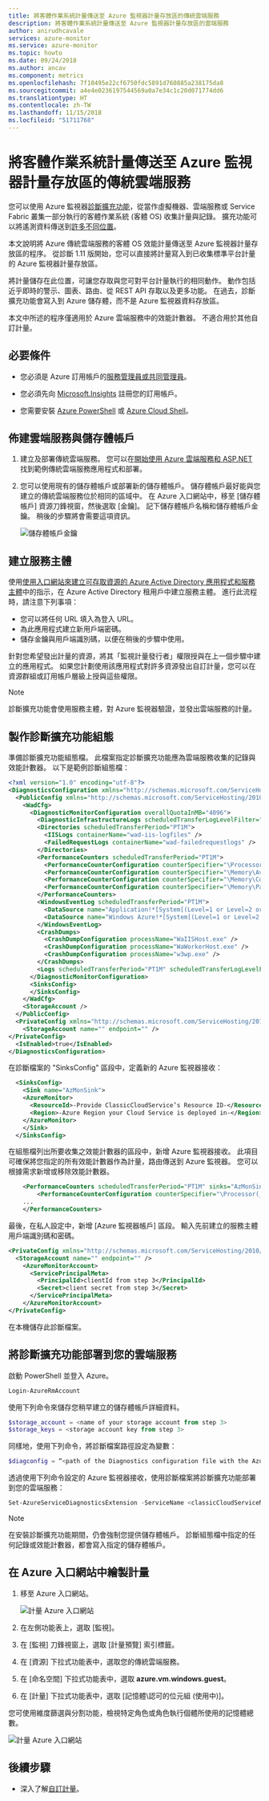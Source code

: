 ```yaml
---
title: 將客體作業系統計量傳送至 Azure 監視器計量存放區的傳統雲端服務
description: 將客體作業系統計量傳送至 Azure 監視器計量存放區的雲端服務
author: anirudhcavale
services: azure-monitor
ms.service: azure-monitor
ms.topic: howto
ms.date: 09/24/2018
ms.author: ancav
ms.component: metrics
ms.openlocfilehash: 7f10495e22cf6750fdc5891d760885a238175da8
ms.sourcegitcommit: a4e4e0236197544569a0a7e34c1c20d071774dd6
ms.translationtype: HT
ms.contentlocale: zh-TW
ms.lasthandoff: 11/15/2018
ms.locfileid: "51711768"
---
```

# <a name="send-guest-os-metrics-to-the-azure-monitor-metric-store-classic-cloud-services"></a>將客體作業系統計量傳送至 Azure 監視器計量存放區的傳統雲端服務 

您可以使用 Azure 監視器[診斷擴充功能](azure-diagnostics.md)，從當作虛擬機器、雲端服務或 Service Fabric 叢集一部分執行的客體作業系統 (客體 OS) 收集計量與記錄。 擴充功能可以將遙測資料傳送到[許多不同位置](https://docs.microsoft.com/azure/monitoring/monitoring-data-collection?toc=/azure/azure-monitor/toc.json)。

本文說明將 Azure 傳統雲端服務的客體 OS 效能計量傳送至 Azure 監視器計量存放區的程序。 從診斷 1.11 版開始，您可以直接將計量寫入到已收集標準平台計量的 Azure 監視器計量存放區。 

將計量儲存在此位置，可讓您存取與您可對平台計量執行的相同動作。 動作包括近乎即時的警示、圖表、路由、從 REST API 存取以及更多功能。  在過去，診斷擴充功能會寫入到 Azure 儲存體，而不是 Azure 監視器資料存放區。  

本文中所述的程序僅適用於 Azure 雲端服務中的效能計數器。 不適合用於其他自訂計量。 

## <a name="prerequisites"></a>必要條件

- 您必須是 Azure 訂用帳戶的[服務管理員或共同管理員](~/articles/billing/billing-add-change-azure-subscription-administrator.md)。 

- 您必須先向 [Microsoft.Insights](https://docs.microsoft.com/azure/azure-resource-manager/resource-manager-supported-services#portal) 註冊您的訂用帳戶。 

- 您需要安裝 [Azure PowerShell](https://docs.microsoft.com/powershell/azure/overview?view=azurermps-6.8.1) 或 [Azure Cloud Shell](https://docs.microsoft.com/azure/cloud-shell/overview)。

## <a name="provision-a-cloud-service-and-storage-account"></a>佈建雲端服務與儲存體帳戶 

1. 建立及部署傳統雲端服務。 您可以在[開始使用 Azure 雲端服務和 ASP.NET](../cloud-services/cloud-services-dotnet-get-started.md) 找到範例傳統雲端服務應用程式和部署。 

2. 您可以使用現有的儲存體帳戶或部署新的儲存體帳戶。 儲存體帳戶最好能與您建立的傳統雲端服務位於相同的區域中。 在 Azure 入口網站中，移至 [儲存體帳戶] 資源刀鋒視窗，然後選取 [金鑰]。 記下儲存體帳戶名稱和儲存體帳戶金鑰。 稍後的步驟將會需要這項資訊。

   ![儲存體帳戶金鑰](./media/metrics-store-custom-guestos-classic-cloud-service/storage-keys.png)

## <a name="create-a-service-principal"></a>建立服務主體 

使用[使用入口網站來建立可存取資源的 Azure Active Directory 應用程式和服務主體](https://docs.microsoft.com/azure/azure-resource-manager/resource-group-create-service-principal-portal)中的指示，在 Azure Active Directory 租用戶中建立服務主體。 進行此流程時，請注意下列事項： 

- 您可以將任何 URL 填入為登入 URL。  
- 為此應用程式建立新用戶端密碼。  
- 儲存金鑰與用戶端識別碼，以便在稍後的步驟中使用。  

針對您希望發出計量的資源，將其「監視計量發行者」權限授與在上一個步驟中建立的應用程式。 如果您計劃使用該應用程式對許多資源發出自訂計量，您可以在資源群組或訂用帳戶層級上授與這些權限。  

> [!NOTE]
> 診斷擴充功能會使用服務主體，對 Azure 監視器驗證，並發出雲端服務的計量。

## <a name="author-diagnostics-extension-configuration"></a>製作診斷擴充功能組態 

準備診斷擴充功能組態檔。 此檔案指定診斷擴充功能應為雲端服務收集的記錄與效能計數器。 以下是範例診斷組態檔：  

```XML
<?xml version="1.0" encoding="utf-8"?> 
<DiagnosticsConfiguration xmlns="http://schemas.microsoft.com/ServiceHosting/2010/10/DiagnosticsConfiguration"> 
  <PublicConfig xmlns="http://schemas.microsoft.com/ServiceHosting/2010/10/DiagnosticsConfiguration"> 
    <WadCfg> 
      <DiagnosticMonitorConfiguration overallQuotaInMB="4096"> 
        <DiagnosticInfrastructureLogs scheduledTransferLogLevelFilter="Error" /> 
        <Directories scheduledTransferPeriod="PT1M"> 
          <IISLogs containerName="wad-iis-logfiles" /> 
          <FailedRequestLogs containerName="wad-failedrequestlogs" /> 
        </Directories> 
        <PerformanceCounters scheduledTransferPeriod="PT1M"> 
          <PerformanceCounterConfiguration counterSpecifier="\Processor(_Total)\% Processor Time" sampleRate="PT15S" /> 
          <PerformanceCounterConfiguration counterSpecifier="\Memory\Available MBytes" sampleRate="PT15S" /> 
          <PerformanceCounterConfiguration counterSpecifier="\Memory\Committed Bytes" sampleRate="PT15S" /> 
          <PerformanceCounterConfiguration counterSpecifier="\Memory\Page Faults/sec" sampleRate="PT15S" /> 
        </PerformanceCounters> 
        <WindowsEventLog scheduledTransferPeriod="PT1M"> 
          <DataSource name="Application!*[System[(Level=1 or Level=2 or Level=3)]]" /> 
          <DataSource name="Windows Azure!*[System[(Level=1 or Level=2 or Level=3 or Level=4)]]" /> 
        </WindowsEventLog> 
        <CrashDumps> 
          <CrashDumpConfiguration processName="WaIISHost.exe" /> 
          <CrashDumpConfiguration processName="WaWorkerHost.exe" /> 
          <CrashDumpConfiguration processName="w3wp.exe" /> 
        </CrashDumps> 
        <Logs scheduledTransferPeriod="PT1M" scheduledTransferLogLevelFilter="Error" /> 
      </DiagnosticMonitorConfiguration> 
      <SinksConfig> 
      </SinksConfig> 
    </WadCfg> 
    <StorageAccount /> 
  </PublicConfig> 
  <PrivateConfig xmlns="http://schemas.microsoft.com/ServiceHosting/2010/10/DiagnosticsConfiguration"> 
    <StorageAccount name="" endpoint="" /> 
</PrivateConfig> 
  <IsEnabled>true</IsEnabled> 
</DiagnosticsConfiguration> 
```

在診斷檔案的 "SinksConfig" 區段中，定義新的 Azure 監視器接收： 

```XML
  <SinksConfig> 
    <Sink name="AzMonSink"> 
    <AzureMonitor> 
      <ResourceId>-Provide ClassicCloudService’s Resource ID-</ResourceId> 
      <Region>-Azure Region your Cloud Service is deployed in-</Region> 
    </AzureMonitor> 
    </Sink> 
  </SinksConfig> 
```

在組態檔列出所要收集之效能計數器的區段中，新增 Azure 監視器接收。 此項目可確保將您指定的所有效能計數器作為計量，路由傳送到 Azure 監視器。 您可以根據需求新增或移除效能計數器。 

```xml
    <PerformanceCounters scheduledTransferPeriod="PT1M" sinks="AzMonSink">
        <PerformanceCounterConfiguration counterSpecifier="\Processor(_Total)\% Processor Time" sampleRate="PT15S" />
    ...
    </PerformanceCounters>
```

最後，在私人設定中，新增 [Azure 監視器帳戶] 區段。 輸入先前建立的服務主體用戶端識別碼和密碼。 

```XML
<PrivateConfig xmlns="http://schemas.microsoft.com/ServiceHosting/2010/10/DiagnosticsConfiguration"> 
  <StorageAccount name="" endpoint="" /> 
    <AzureMonitorAccount> 
      <ServicePrincipalMeta> 
        <PrincipalId>clientId from step 3</PrincipalId> 
        <Secret>client secret from step 3</Secret> 
      </ServicePrincipalMeta> 
    </AzureMonitorAccount> 
</PrivateConfig> 
```

在本機儲存此診斷檔案。  

## <a name="deploy-the-diagnostics-extension-to-your-cloud-service"></a>將診斷擴充功能部署到您的雲端服務 

啟動 PowerShell 並登入 Azure。 

```PowerShell
Login-AzureRmAccount 
```

使用下列命令來儲存您稍早建立的儲存體帳戶詳細資料。 

```PowerShell
$storage_account = <name of your storage account from step 3> 
$storage_keys = <storage account key from step 3> 
```

同樣地，使用下列命令，將診斷檔案路徑設定為變數：

```PowerShell
$diagconfig = “<path of the Diagnostics configuration file with the Azure Monitor sink configured>” 
```

透過使用下列命令設定的 Azure 監視器接收，使用診斷檔案將診斷擴充功能部署到您的雲端服務：  

```PowerShell
Set-AzureServiceDiagnosticsExtension -ServiceName <classicCloudServiceName> -StorageAccountName $storage_account -StorageAccountKey $storage_keys -DiagnosticsConfigurationPath $diagconfig 
```

> [!NOTE] 
> 在安裝診斷擴充功能期間，仍會強制您提供儲存體帳戶。 診斷組態檔中指定的任何記錄或效能計數器，都會寫入指定的儲存體帳戶。  

## <a name="plot-metrics-in-the-azure-portal"></a>在 Azure 入口網站中繪製計量 

1. 移至 Azure 入口網站。 

   ![計量 Azure 入口網站](./media/metrics-store-custom-guestos-classic-cloud-service/navigate-metrics.png)

2. 在左側功能表上，選取 [監視]。

3. 在 [監視] 刀鋒視窗上，選取 [計量預覽] 索引標籤。

4. 在 [資源] 下拉式功能表中，選取您的傳統雲端服務。

5. 在 [命名空間] 下拉式功能表中，選取 **azure.vm.windows.guest**。 

6. 在 [計量] 下拉式功能表中，選取 [記憶體\認可的位元組 (使用中)]。 

您可使用維度篩選與分割功能，檢視特定角色或角色執行個體所使用的記憶體總數。 

 ![計量 Azure 入口網站](./media/metrics-store-custom-guestos-classic-cloud-service/metrics-graph.png)

## <a name="next-steps"></a>後續步驟

- 深入了解[自訂計量](metrics-custom-overview.md)。
